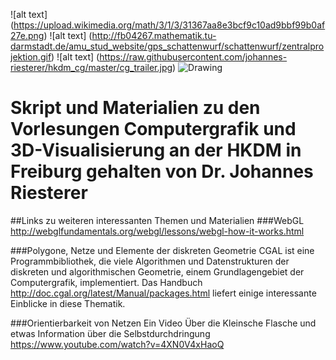 ![alt text] (https://upload.wikimedia.org/math/3/1/3/31367aa8e3bcf9c10ad9bbf99b0af27e.png)
![alt text] (http://fb04267.mathematik.tu-darmstadt.de/amu_stud_website/gps_schattenwurf/schattenwurf/zentralprojektion.gif)
![alt text] (https://raw.githubusercontent.com/johannes-riesterer/hkdm_cg/master/cg_trailer.jpg)
<img src="https://raw.githubusercontent.com/johannes-riesterer/computergrafik_script/master/images/clown_fish.jpg" alt="Drawing"/>


# Skript und Materialien zu den Vorlesungen Computergrafik und 3D-Visualisierung an der HKDM in Freiburg gehalten von Dr. Johannes Riesterer

##Links zu weiteren interessanten Themen und Materialien
###WebGL
http://webglfundamentals.org/webgl/lessons/webgl-how-it-works.html


###Polygone, Netze und Elemente der diskreten Geometrie
CGAL ist eine Programmbibliothek, die viele Algorithmen und Datenstrukturen der  diskreten und algorithmischen Geometrie, einem Grundlagengebiet der Computergrafik, implementiert. Das Handbuch 
http://doc.cgal.org/latest/Manual/packages.html
liefert einige interessante Einblicke in diese Thematik.

###Orientierbarkeit von Netzen
Ein Video Über die Kleinsche Flasche und etwas Information über die Selbstdurchdringung
https://www.youtube.com/watch?v=4XN0V4xHaoQ

